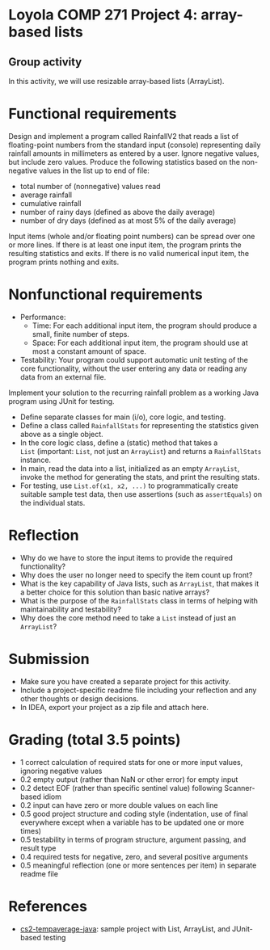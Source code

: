 # Loyola COMP 271 Project 4: array-based lists

## Group activity

In this activity, we will use resizable array-based lists (ArrayList).

# Functional requirements

Design and implement a program called RainfallV2 that reads a list of floating-point numbers from the standard input (console) representing daily rainfall amounts in millimeters as entered by a user. Ignore negative values, but include zero values. Produce the following statistics based on the non-negative values in the list up to end of file:

- total number of (nonnegative) values read
- average rainfall
- cumulative rainfall
- number of rainy days (defined as above the daily average)
- number of dry days (defined as at most 5% of the daily average)

Input items (whole and/or floating point numbers) can be spread over one or more lines. If there is at least one input item, the program prints the resulting statistics and exits. If there is no valid numerical input item, the program prints nothing and exits.

# Nonfunctional requirements

- Performance: 
  - Time: For each additional input item, the program should produce a small, finite number of steps.
  - Space: For each additional input item, the program should use at most a constant amount of space.
- Testability: Your program could support automatic unit testing of the core functionality, without the user entering any data or reading any data from an external file.

Implement your solution to the recurring rainfall problem as a working Java program using JUnit for testing.

- Define separate classes for main (i/o), core logic, and testing.
- Define a class called `RainfallStats` for representing the statistics given above as a single object.
- In the core logic class, define a (static) method that takes a `List` (important: `List`, not just an `ArrayList`) and returns a `RainfallStats` instance.
- In main, read the data into a list, initialized as an empty `ArrayList`, invoke the method for generating the stats, and print the resulting stats.
- For testing, use `List.of(x1, x2, ...)` to programmatically create suitable sample test data, then use assertions (such as `assertEquals`) on the individual stats.

# Reflection

- Why do we have to store the input items to provide the required functionality?
- Why does the user no longer need to specify the item count up front?
- What is the key capability of Java lists, such as `ArrayList`, that makes it a better choice for this solution than basic native arrays?
- What is the purpose of the `RainfallStats` class in terms of helping with maintainability and testability?
- Why does the core method need to take a `List` instead of just an `ArrayList`?

# Submission

- Make sure you have created a separate project for this activity. 
- Include a project-specific readme file including your reflection and any other thoughts or design decisions. 
- In IDEA, export your project as a zip file and attach here. 

# Grading (total 3.5 points)

- 1 correct calculation of required stats for one or more input values, ignoring negative values
- 0.2 empty output (rather than NaN or other error) for empty input
- 0.2 detect EOF (rather than specific sentinel value) following Scanner-based idiom
- 0.2 input can have zero or more double values on each line
- 0.5 good project structure and coding style (indentation, use of final everywhere except when a variable has to be updated one or more times)
- 0.5 testability in terms of program structure, argument passing, and result type
- 0.4 required tests for negative, zero, and several positive arguments
- 0.5 meaningful reflection (one or more sentences per item) in separate readme file

# References

- [cs2-tempaverage-java](https://github.com/LoyolaChicagoCode/cs2-tempaverage-java): sample project with List, ArrayList, and JUnit-based testing

